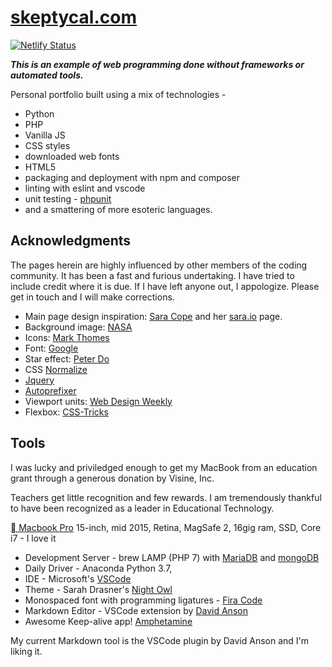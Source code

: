 # [skeptycal.com](http://www.skeptycal.com)

[![Netlify Status](https://api.netlify.com/api/v1/badges/416b8ca3-82db-470f-9adf-a6d06264ca75/deploy-status)](https://app.netlify.com/sites/mystifying-keller-ab5658/deploys)

**_This is an example of web programming done without frameworks or automated tools._**

Personal portfolio built using a mix of technologies -

- Python
- PHP
- Vanilla JS
- CSS styles
- downloaded web fonts
- HTML5
- packaging and deployment with npm and composer
- linting with eslint and vscode
- unit testing - [phpunit](https://phpunit.de/index.html)
- and a smattering of more esoteric languages.

## **Acknowledgments**

The pages herein are highly influenced by other members of the coding community. It has been a fast and furious undertaking. I have tried to include credit where it is due. If I have left anyone out, I appologize. Please get in touch and I will make corrections.

- Main page design inspiration: [Sara Cope](https://github.com/saracope) and her [sara.io](http://sara.io/) page.
- Background image: [NASA](https://images.nasa.gov/#/details-PIA08093.html)
- Icons: [Mark Thomes](https://codepen.io/WithAnEs/pen/fFlnL)
- Font: [Google](https://fonts.google.com/specimen/Muli?selection.family=Muli:200,300,900)
- Star effect: [Peter Do](https://codepen.io/mrtuanphong/details/PqKxXd#forks)
- CSS [Normalize](https://necolas.github.io/normalize.css/)
- [Jquery](https://jquery.com/)
- [Autoprefixer](https://autoprefixer.github.io/)
- Viewport units: [Web Design Weekly](https://web-design-weekly.com/2014/11/18/viewport-units-vw-vh-vmin-vmax/)
- Flexbox: [CSS-Tricks](https://css-tricks.com/snippets/css/a-guide-to-flexbox/)

## Tools

I was lucky and priviledged enough to get my MacBook from an education grant through a generous donation by Visine, Inc.

Teachers get little recognition and few rewards. I am tremendously thankful to have been recognized as a leader in Educational Technology.

[ Macbook Pro](https://support.apple.com/kb/SP719?locale=en_US) 15-inch, mid 2015, Retina, MagSafe 2, 16gig ram, SSD, Core i7 - I love it

- Development Server - brew LAMP (PHP 7) with [MariaDB](https://mariadb.org/) and [mongoDB](https://www.mongodb.com/)
- Daily Driver - Anaconda Python 3.7,
- IDE - Microsoft's [VSCode](https://code.visualstudio.com/)
- Theme - Sarah Drasner's [Night Owl](https://github.com/sdras/night-owl-vscode-theme)
- Monospaced font with programming ligatures - [Fira Code](https://github.com/tonsky/FiraCode)
- Markdown Editor - VSCode extension by [David Anson](https://github.com/DavidAnson/markdownlint)
- Awesome Keep-alive app! [Amphetamine](https://itunes.apple.com/us/app/amphetamine/id937984704?mt=12)

My current Markdown tool is the VSCode plugin by David Anson and I'm liking it.
